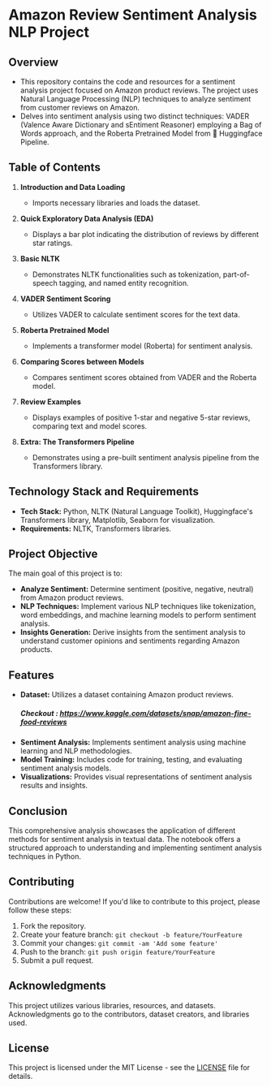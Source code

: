 # Amazon Review Sentiment Analysis NLP Project

## Overview

 - This repository contains the code and resources for a sentiment analysis project focused on Amazon product reviews. The project uses Natural Language Processing (NLP) techniques to analyze sentiment from customer reviews on Amazon.
 - Delves into sentiment analysis using two distinct techniques: VADER (Valence Aware Dictionary and sEntiment Reasoner) employing a Bag of Words approach, and the Roberta Pretrained Model from 🤗 Huggingface Pipeline.

## Table of Contents

1. **Introduction and Data Loading**
   - Imports necessary libraries and loads the dataset.

2. **Quick Exploratory Data Analysis (EDA)**
   - Displays a bar plot indicating the distribution of reviews by different star ratings.

3. **Basic NLTK**
   - Demonstrates NLTK functionalities such as tokenization, part-of-speech tagging, and named entity recognition.

4. **VADER Sentiment Scoring**
   - Utilizes VADER to calculate sentiment scores for the text data.

5. **Roberta Pretrained Model**
   - Implements a transformer model (Roberta) for sentiment analysis.

6. **Comparing Scores between Models**
   - Compares sentiment scores obtained from VADER and the Roberta model.

7. **Review Examples**
   - Displays examples of positive 1-star and negative 5-star reviews, comparing text and model scores.

8. **Extra: The Transformers Pipeline**
   - Demonstrates using a pre-built sentiment analysis pipeline from the Transformers library.

## Technology Stack and Requirements

- **Tech Stack:** Python, NLTK (Natural Language Toolkit), Huggingface's Transformers library, Matplotlib, Seaborn for visualization.
- **Requirements:** NLTK, Transformers libraries.

## Project Objective

The main goal of this project is to:

- **Analyze Sentiment:** Determine sentiment (positive, negative, neutral) from Amazon product reviews.
- **NLP Techniques:** Implement various NLP techniques like tokenization, word embeddings, and machine learning models to perform sentiment analysis.
- **Insights Generation:** Derive insights from the sentiment analysis to understand customer opinions and sentiments regarding Amazon products.

## Features

- **Dataset:** Utilizes a dataset containing Amazon product reviews.
  ##### Checkout : https://www.kaggle.com/datasets/snap/amazon-fine-food-reviews
- **Sentiment Analysis:** Implements sentiment analysis using machine learning and NLP methodologies.
- **Model Training:** Includes code for training, testing, and evaluating sentiment analysis models.
- **Visualizations:** Provides visual representations of sentiment analysis results and insights.

## Conclusion

This comprehensive analysis showcases the application of different methods for sentiment analysis in textual data. The notebook offers a structured approach to understanding and implementing sentiment analysis techniques in Python.

## Contributing

Contributions are welcome! If you'd like to contribute to this project, please follow these steps:

1. Fork the repository.
2. Create your feature branch: `git checkout -b feature/YourFeature`
3. Commit your changes: `git commit -am 'Add some feature'`
4. Push to the branch: `git push origin feature/YourFeature`
5. Submit a pull request.

## Acknowledgments

This project utilizes various libraries, resources, and datasets. Acknowledgments go to the contributors, dataset creators, and libraries used.

## License

This project is licensed under the MIT License - see the [LICENSE](LICENSE) file for details.
